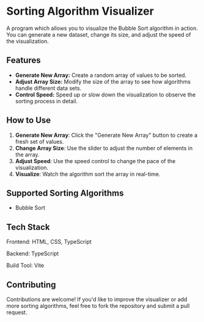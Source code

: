 # Sorting Algorithm Visualizer

A program which allows you to visualize the Bubble Sort algorithm in action. You can generate a new dataset, change its size, and adjust the speed of the visualization.

## Features

- **Generate New Array:** Create a random array of values to be sorted.
- **Adjust Array Size:** Modify the size of the array to see how algorithms handle different data sets.
- **Control Speed:** Speed up or slow down the visualization to observe the sorting process in detail.

## How to Use

1. **Generate New Array**: Click the "Generate New Array" button to create a fresh set of values.
2. **Change Array Size**: Use the slider to adjust the number of elements in the array.
3. **Adjust Speed**: Use the speed control to change the pace of the visualization.
4. **Visualize**: Watch the algorithm sort the array in real-time.

## Supported Sorting Algorithms

- Bubble Sort

## Tech Stack

Frontend: HTML, CSS, TypeScript

Backend: TypeScript 

Build Tool: Vite

## Contributing

Contributions are welcome! If you'd like to improve the visualizer or add more sorting algorithms, feel free to fork the repository and submit a pull request.

